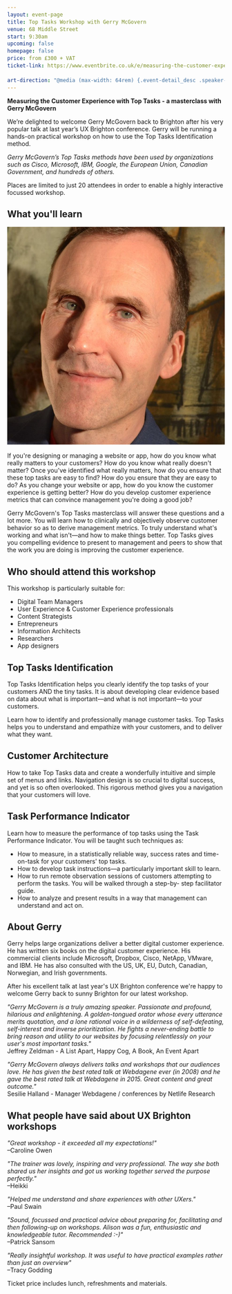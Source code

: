 ```yaml
---
layout: event-page  
title: Top Tasks Workshop with Gerry McGovern
venue: 68 Middle Street
start: 9:30am
upcoming: false
homepage: false
price: from £300 + VAT
ticket-link: https://www.eventbrite.co.uk/e/measuring-the-customer-experience-with-top-tasks-a-masterclass-with-gerry-mcgovern-tickets-45097500839#tickets

art-direction: "@media (max-width: 64rem) {.event-detail_desc .speaker-photo{width: 90%; max-width: 100px;}} @media (min-width: 60rem) {.event-detail_desc .speaker-photo {width: 30%; float: left; padding-right: 1em}} .speaker-photo {margin: 0; padding: 0; border: 0} .event-meta {margin-bottom: auto}"
---
```


__Measuring the Customer Experience with Top Tasks - a masterclass with Gerry McGovern__

We’re delighted to welcome Gerry McGovern back to Brighton after his very popular talk at last year’s UX Brighton conference. Gerry will be running a hands-on practical workshop on how to use the Top Tasks Identification method.

*Gerry McGovern’s Top Tasks methods have been used by organizations such as Cisco, Microsoft, IBM, Google, the European Union, Canadian Government, and hundreds of others.*

Places are limited to just 20 attendees in order to enable a highly interactive focussed workshop.

## What you'll learn

<img src="/2017/photos/Gerry-McGovern-4-cropped-925x925.jpg" class="speaker-photo">

If you're designing or managing a website or app, how do you know what really matters to your customers? How do you know what really doesn't matter? Once you've identified what really matters, how do you ensure that these top tasks are easy to find? How do you ensure that they are easy to do? As you change your website or app, how do you know the customer experience is getting better? How do you develop customer experience metrics that can convince management you're doing a good job?

Gerry McGovern's Top Tasks masterclass will answer these questions and a lot more. You will learn how to clinically and objectively observe customer behavior so as to derive management metrics. To truly understand what's working and what isn't—and how to make things better. Top Tasks gives you compelling evidence to present to management and peers to show that the work you are doing is improving the customer experience.

## Who should attend this workshop

This workshop is particularly suitable for:

 * Digital Team Managers
 * User Experience & Customer Experience professionals
 * Content Strategists
 * Entrepreneurs
 * Information Architects
 * Researchers
 * App designers

## Top Tasks Identification
Top Tasks Identification helps you clearly identify the top tasks of your customers AND the tiny tasks. It is about developing clear evidence based on data about what is important—and what is not important—to your customers.

Learn how to identify and professionally manage customer tasks. Top Tasks helps you to understand and empathize with your customers, and to deliver what they want.

## Customer Architecture
How to take Top Tasks data and create a wonderfully intuitive and simple set of menus and links. Navigation design is so crucial to digital success, and yet is so often overlooked. This rigorous method gives you a navigation that your customers will love.

## Task Performance Indicator
Learn how to measure the performance of top tasks using the Task Performance Indicator. You will be taught such techniques as:

 * How to measure, in a statistically reliable way, success rates and time-on-task for your customers' top tasks.
 * How to develop task instructions—a particularly important skill to learn.
 * How to run remote observation sessions of customers attempting to perform the tasks. You will be walked through a step-by- step facilitator guide.
 * How to analyze and present results in a way that management can understand and act on.

## About Gerry
Gerry helps large organizations deliver a better digital customer experience. He has written six books on the digital customer experience. His commercial clients include Microsoft, Dropbox, Cisco, NetApp, VMware, and IBM. He has also consulted with the US, UK, EU, Dutch, Canadian, Norwegian, and Irish governments.


After his excellent talk at last year's UX Brighton conference we're happy to welcome Gerry back to sunny Brighton for our latest workshop.

*"Gerry McGovern is a truly amazing speaker. Passionate and profound, hilarious and enlightening. A golden-tongued orator whose every utterance merits quotation, and a lone rational voice in a wilderness of self-defeating, self-interest and inverse prioritization. He fights a never-ending battle to bring reason and utility to our websites by focusing relentlessly on your user's most important tasks."*
<br>Jeffrey Zeldman - A List Apart, Happy Cog, A Book, An Event Apart


*"Gerry McGovern always delivers talks and workshops that our audiences love. He has given the best rated talk at Webdagene ever (in 2008) and he gave the best rated talk at Webdagene in 2015. Great content and great outcome."*
<br>Sesilie Halland - Manager Webdagene / conferences by Netlife Research

## What people have said about UX Brighton workshops
*"Great workshop - it exceeded all my expectations!"*
<br>–Caroline Owen

*"The trainer was lovely, inspiring and very professional. The way she both shared us her insights and got us working together served the purpose perfectly."*
<br>–Heikki

*"Helped me understand and share experiences with other UXers."*
<br>–Paul Swain

*"Sound, focussed and practical advice about preparing for, facilitating and then following-up on workshops. Alison was a fun, enthusiastic and knowledgeable tutor. Recommended :-)"*
<br>–Patrick Sansom

*"Really insightful workshop. It was useful to have practical examples rather than just an overview"*
<br>–Tracy Godding

Ticket price includes lunch, refreshments and materials.
